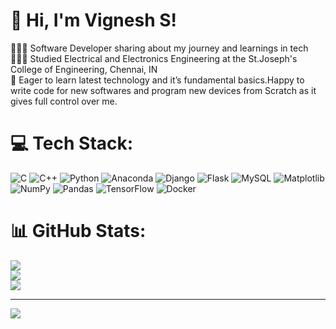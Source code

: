 
# 👋 Hi, I'm Vignesh S!
👩🏻‍💻 Software Developer sharing about my journey and learnings in tech<br/>
👩🏻‍🎓 Studied Electrical and Electronics Engineering at the St.Joseph's College of Engineering, Chennai, IN<br/>
🔭 Eager to learn latest technology and it’s fundamental basics.Happy to write code for new softwares and program new devices from Scratch as it gives full control over me.<br>

# 💻 Tech Stack:
![C](https://img.shields.io/badge/c-%2300599C.svg?style=for-the-badge&logo=c&logoColor=white) 
![C++](https://img.shields.io/badge/c++-%2300599C.svg?style=for-the-badge&logo=c%2B%2B&logoColor=white) 
![Python](https://img.shields.io/badge/python-3670A0?style=for-the-badge&logo=python&logoColor=ffdd54) 
![Anaconda](https://img.shields.io/badge/Anaconda-%2344A833.svg?style=for-the-badge&logo=anaconda&logoColor=white) 
![Django](https://img.shields.io/badge/django-%23092E20.svg?style=for-the-badge&logo=django&logoColor=white) 
![Flask](https://img.shields.io/badge/flask-%23000.svg?style=for-the-badge&logo=flask&logoColor=white) 
![MySQL](https://img.shields.io/badge/mysql-%2300000f.svg?style=for-the-badge&logo=mysql&logoColor=white) 
![Matplotlib](https://img.shields.io/badge/Matplotlib-%23ffffff.svg?style=for-the-badge&logo=Matplotlib&logoColor=black) 
![NumPy](https://img.shields.io/badge/numpy-%23013243.svg?style=for-the-badge&logo=numpy&logoColor=white) 
![Pandas](https://img.shields.io/badge/pandas-%23150458.svg?style=for-the-badge&logo=pandas&logoColor=white) 
![TensorFlow](https://img.shields.io/badge/TensorFlow-%23FF6F00.svg?style=for-the-badge&logo=TensorFlow&logoColor=white) 
![Docker](https://img.shields.io/badge/docker-%230db7ed.svg?style=for-the-badge&logo=docker&logoColor=white)

# 📊 GitHub Stats:
![](https://github-readme-stats.vercel.app/api?username=vigneshvicky97&theme=dark&hide_border=false&include_all_commits=false&count_private=false)<br/>
![](https://github-readme-streak-stats.herokuapp.com/?user=vigneshvicky97&theme=dark&hide_border=false)<br/>
![](https://github-readme-stats.vercel.app/api/top-langs/?username=vigneshvicky97&theme=dark&hide_border=false&include_all_commits=false&count_private=false&layout=compact)

---
[![](https://visitcount.itsvg.in/api?id=vigneshvicky97&icon=0&color=0)](https://visitcount.itsvg.in)

<!-- Proudly created with GPRM ( https://gprm.itsvg.in ) -->


